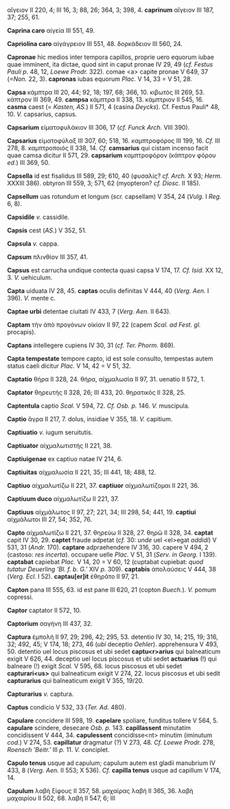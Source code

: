 αἴγειον II 220, 4; III 16, 3; 88, 26; 364, 3; 398, 4. **caprinum**
αἴγειον III 187, 37; 255, 61.

**Caprina caro** αἰγεία III 551, 49.

**Capriolina caro** αἰγάγρειον III 551, 48. δορκάδειον III 560, 24.

**Capronae** hic medios inter tempora capillos, proprie uero equorum
iubae quae imminent, ita dictae, quod sint in caput pronae IV 29, 49
(*cf. Festus Pauli p.* 48, 12, *Loewe Prodr.* 322). comae \<a\> capite
pronae V 649, 37 (*=Non.* 22, 3). **capronas** iubas equorum *Plac.* V
14, 33 = V 51, 28.

**Capsa** κάμπτρα III 20, 44; 92, 18; 197, 68; 366, 10. κιβωτός III 269,
53. κάπτρον III 369, 49. **campsa** κάμπτρα II 338, 13. κάμπτριον II
545, 16. **casma** caest (= *Kasten, AS.*) II 571, 4 (casina *Deycks*).
Cf. Festus Pauli* 48, 10. *V.* capsarius, capsus.

**Capsarium** εἱματοφυλάκιον III 306, 17 (*cf. Funck Arch.* VIII 390).

**Capsarius** εἱματοφύλαξ III 307, 60; 518, 16. καμπτροφόρος III 199,
16. *Cf.* III 278, 8. καμπτροποιός II 338, 14. *Cf.* **camsarius** qui
cistam incenso facit quae camsa dicitur II 571, 29. **capsarium**
καμπτροφόρον (κάπτρον φόρου *ed.*) III 369, 50.

**Capsella** id est fisalidus III 589, 29; 610, 40 (φυσαλίς? *cf. Arch.*
X 93; *Herm.* XXXIII 386). obtyron III 559, 3; 571, 62 (myopteron? *cf.
Diosc.* II 185).

**Capsellum** uas rotundum et longum (*scr.* capsellam) V 354, 24
(*Vulg.* I *Reg.* 6, 8).

**Capsidile** *v.* cassidile.

**Capsis** cest (*AS.*) V 352, 51.

**Capsula** *v.* cappa.

**Capsum** πλινθίον III 357, 41.

**Capsus** est carrucha undique contecta quasi capsa V 174, 17. *Cf.
Isid.* XX 12, 3. *V.* uehiculum.

**Capta** uiduata IV 28, 45. **captas** oculis definitas V 444, 40
(*Verg. Aen.* I 396). *V.* mente c.

**Captae urbi** detentae ciuitati IV 433, 7 (*Verg. Aen.* II 643).

**Captam** τὴν ἀπὸ προγόνων οἰκίαν II 97, 22 (capem *Scal. ad Fest. gl.*
procapis).

**Captans** intellegere cupiens IV 30, 31 (*cf. Ter. Phorm.* 869).

**Capta tempestate** tempore capto, id est sole consulto, tempestas
autem status caeli dicitur *Plac.* V 14, 42 = V 51, 32.

**Captatio** θήρα II 328, 24. θήρα, αἰχμαλωσία II 97, 31. uenatio II
572, 1.

**Captator** θηρευτής II 328, 26; III 433, 20. θηρατικός II 328, 25.

**Captentula** captio *Scal.* V 594, 72. *Cf. Osb. p.* 146. *V.*
muscipula.

**Captio** ἄγρα II 217, 7. dolus, insidiae V 355, 18. *V.* capitium.

**Captiuatio** *v.* iugum seruitutis.

**Captiuator** αἰχμαλωτιστής II 221, 38.

**Captiuigenae** ex captiuo natae IV 214, 6.

**Captiuitas** αἰχμαλωσία II 221, 35; III 441, 18; 488, 12.

**Captiuo** αἰχμαλωτίζω II 221, 37. **captiuor** αἰχμαλωτίζομαι II 221,
36.

**Captiuum duco** αἰχμαλωτίζω II 221, 37.

**Captiuus** αἰχμάλωτος II 97, 27; 221, 34; III 298, 54; 441, 19.
**captiui** αἰχμάλωτοι III 27, 54; 352, 76.

**Capto** αἰχμαλωτίζω II 221, 37. θηρεύω II 328, 27. θηρῶ II 328, 34.
**captat** capit IV 30, 29. **captet** fraude adpetat (*cf.* 30: *unde*
uel \<el\>egat *addidi*) V 531, 31 (*Andr.* 170). **captare**
adpraehendere IV 316, 30. capere V 494, 2 (castoso: *res incerta*).
occupare uelle *Plac.* V 51, 31 (*Serv. in Georg.* I 139). **captabat**
capiebat *Plac.* V 14, 20 = V 60, 12 (cuptabat cupiebat: *quod tutatur
Deuerling 'Bl. f. b. G.'* XIV *p.* 309). **captabis** ἀπολαύσεις V 444,
38 (*Verg. Ecl.* I 52). **captau[er]it** ἐθηρᾶτο II 97, 21.

**Capton** pana III 555, 63. id est pane III 620, 21 (copton *Buech.*).
*V.* pomum copressi.

**Captor** captator II 572, 10.

**Captorium** σαγήνη III 437, 32.

**Captura** ἐμπολή II 97, 29; 296, 42; 295, 53. detentio IV 30, 14; 215,
19; 316, 32; 492, 45; V 174, 18; 273, 46 (*ubi* deceptio *Oehler*).
apprehensura V 493, 50. detentio uel locus piscosus et ubi sedet
**captu\<r\>arius** qui balneaticum exigit V 626, 44. deceptio uel locus
piscosus et ubi sedet **actuarius** (!) qui balneare (!) exigit *Scal.*
V 595, 68. locus piscosus et ubi sedet **capturari\<us\>** qui
balneaticum exigit V 274, 22. locus piscosus et ubi sedit
**capturarius** qui balneaticum exigit V 355, 19/20.

**Capturarius** *v.* captura.

**Captus** condicio V 532, 33 (*Ter. Ad.* 480).

**Capulare** concidere III 598, 19. **capelare** spoliare, funditus
tollere V 564, 5. **capulare** scindere, desecare *Osb. p.* 143.
**capillassent** minutatim concidissent V 444, 34. **capulessent**
concidisse\<nt\> minutim (iminutum *cod.*) V 274, 53. **capillatur**
dragmatur (?) V 273, 48. *Cf. Loewe Prodr.* 278, *Roensch 'Beitr.'* III
*p.* 11. *V.* conciplet.

**Capulo tenus** usque ad capulum; capulum autem est gladii manubrium IV
433, 8 (*Verg. Aen.* II 553; X 536). *Cf.* **capilla tenus** usque ad
capillum V 174, 14.

**Capulum** λαβὴ ξίφους II 357, 58. μαχαίρας λαβή II 365, 36. λαβὴ
μαχαιρίου II 502, 68. λαβή II 547, 6; III
